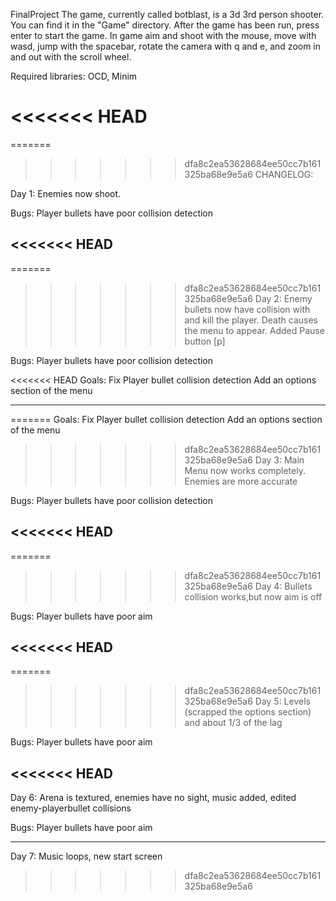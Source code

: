 FinalProject
The game, currently called botblast, is a 3d 3rd person shooter. You can find it in the "Game" directory. After the game has been run, press enter to start the game. In game aim and shoot with the mouse, move with wasd, jump with the spacebar, rotate the camera with q and e, and zoom in and out with the scroll wheel.

Required libraries: OCD, Minim

<<<<<<< HEAD
========================================================
=======
>>>>>>> dfa8c2ea53628684ee50cc7b161325ba68e9e5a6
CHANGELOG:

Day 1: Enemies now shoot.

Bugs: Player bullets have poor collision detection

<<<<<<< HEAD
-------------------------------------------------------------

=======
>>>>>>> dfa8c2ea53628684ee50cc7b161325ba68e9e5a6
Day 2: Enemy bullets now have collision with and kill the player. Death causes the menu to appear. Added Pause button [p]

Bugs: Player bullets have poor collision detection

<<<<<<< HEAD
Goals: Fix Player bullet collision detection
Add an options section of the menu

-------------------------------------------------------------

=======
Goals: Fix Player bullet collision detection Add an options section of the menu

>>>>>>> dfa8c2ea53628684ee50cc7b161325ba68e9e5a6
Day 3: Main Menu now works completely. Enemies are more accurate

Bugs: Player bullets have poor collision detection

<<<<<<< HEAD
-------------------------------------------------------------

=======
>>>>>>> dfa8c2ea53628684ee50cc7b161325ba68e9e5a6
Day 4: Bullets collision works,but now aim is off

Bugs: Player bullets have poor aim

<<<<<<< HEAD
-------------------------------------------------------------

=======
>>>>>>> dfa8c2ea53628684ee50cc7b161325ba68e9e5a6
Day 5: Levels (scrapped the options section) and about 1/3 of the lag

Bugs: Player bullets have poor aim

<<<<<<< HEAD
-------------------------------------------------------------

Day 6: Arena is textured, enemies have no sight, music added, edited enemy-playerbullet collisions

Bugs: Player bullets have poor aim

-------------------------------------------------------------

Day 7: Music loops, new start screen

>>>>>>> dfa8c2ea53628684ee50cc7b161325ba68e9e5a6
